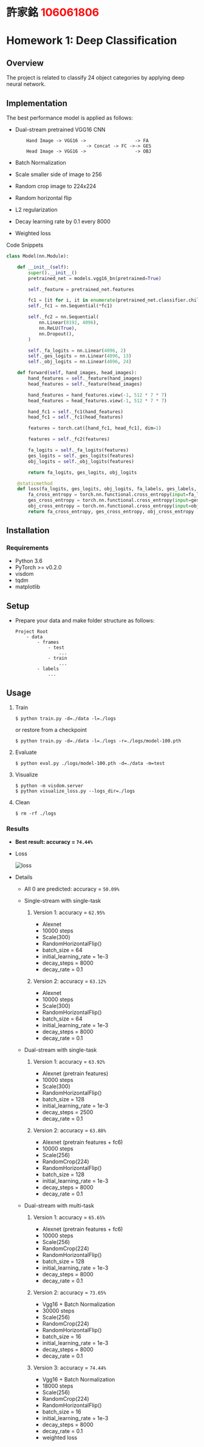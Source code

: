 # 許家銘 <span style="color:red">106061806</span>

# Homework 1: Deep Classification

## Overview

The project is related to classify 24 object categories by applying deep neural network.

## Implementation

The best performance model is applied as follows:

* Dual-stream pretrained VGG16 CNN 

    ```
        Hand Image -> VGG16 ->                  -> FA
                              -> Concat -> FC ->-> GES
        Head Image -> VGG16 ->                  -> OBJ
    ```
    
* Batch Normalization
* Scale smaller side of image to 256
* Random crop image to 224x224
* Random horizontal flip
* L2 regularization
* Decay learning rate by 0.1 every 8000
* Weighted loss

Code Snippets

```python
class Model(nn.Module):

    def __init__(self):
        super().__init__()
        pretrained_net = models.vgg16_bn(pretrained=True)

        self._feature = pretrained_net.features

        fc1 = [it for i, it in enumerate(pretrained_net.classifier.children()) if i < 3]
        self._fc1 = nn.Sequential(*fc1)

        self._fc2 = nn.Sequential(
            nn.Linear(8192, 4096),
            nn.ReLU(True),
            nn.Dropout(),
        )

        self._fa_logits = nn.Linear(4096, 2)
        self._ges_logits = nn.Linear(4096, 13)
        self._obj_logits = nn.Linear(4096, 24)

    def forward(self, hand_images, head_images):
        hand_features = self._feature(hand_images)
        head_features = self._feature(head_images)

        hand_features = hand_features.view(-1, 512 * 7 * 7)
        head_features = head_features.view(-1, 512 * 7 * 7)

        hand_fc1 = self._fc1(hand_features)
        head_fc1 = self._fc1(head_features)

        features = torch.cat([hand_fc1, head_fc1], dim=1)

        features = self._fc2(features)

        fa_logits = self._fa_logits(features)
        ges_logits = self._ges_logits(features)
        obj_logits = self._obj_logits(features)

        return fa_logits, ges_logits, obj_logits

    @staticmethod
    def loss(fa_logits, ges_logits, obj_logits, fa_labels, ges_labels, obj_labels, obj_weight):
        fa_cross_entropy = torch.nn.functional.cross_entropy(input=fa_logits, target=fa_labels)
        ges_cross_entropy = torch.nn.functional.cross_entropy(input=ges_logits, target=ges_labels)
        obj_cross_entropy = torch.nn.functional.cross_entropy(input=obj_logits, target=obj_labels, weight=obj_weight)
        return fa_cross_entropy, ges_cross_entropy, obj_cross_entropy
```

## Installation

### Requirements

* Python 3.6
* PyTorch >= v0.2.0
* visdom
* tqdm
* matplotlib

## Setup
* Prepare your data and make folder structure as follows:

    ```
    Project Root
        - data
            - frames
                - test
                    ...
                - train
                    ...
            - labels
                ...
    ```
    
## Usage

1. Train

    ```
    $ python train.py -d=./data -l=./logs
    ```
    
    or restore from a checkpoint

    ```
    $ python train.py -d=./data -l=./logs -r=./logs/model-100.pth
    ```

1. Evaluate

    ```
    $ python eval.py ./logs/model-100.pth -d=./data -m=test
    ```

1. Visualize

    ```
    $ python -m visdom.server
    $ python visualize_loss.py --logs_dir=./logs
    ```

1. Clean

    ```
    $ rm -rf ./logs
    ```


### Results

* **Best result: accuracy = `74.44%`**

* Loss

    ![loss](loss.png)

* Details

    * All 0 are predicted: accuracy = `50.09%`
    
    * Single-stream with single-task
    
        1. Version 1: accuracy = `62.95%`
            * Alexnet
            * 10000 steps
            * Scale(300)
            * RandomHorizontalFlip()
            * batch_size = 64
            * initial_learning_rate = 1e-3
            * decay_steps = 8000
            * decay_rate = 0.1
            
        2. Version 2: accuracy = `63.12%`
            * Alexnet
            * 10000 steps
            * Scale(300)
            * RandomHorizontalFlip()
            * batch_size = 64
            * initial_learning_rate = 1e-3
            * decay_steps = 8000
            * decay_rate = 0.1
    
    * Dual-stream with single-task
    
        1. Version 1: accuracy = `63.92%`
            * Alexnet (pretrain features)
            * 10000 steps
            * Scale(300)
            * RandomHorizontalFlip()
            * batch_size = 128
            * initial_learning_rate = 1e-3
            * decay_steps = 2500
            * decay_rate = 0.1
            
        2. Version 2: accuracy = `63.88%`
            * Alexnet (pretrain features + fc6)
            * 10000 steps
            * Scale(256)
            * RandomCrop(224)
            * RandomHorizontalFlip()
            * batch_size = 128
            * initial_learning_rate = 1e-3
            * decay_steps = 8000
            * decay_rate = 0.1
    
    * Dual-stream with multi-task
    
        1. Version 1: accuracy = `65.65%`
            * Alexnet (pretrain features + fc6)
            * 10000 steps
            * Scale(256)
            * RandomCrop(224)
            * RandomHorizontalFlip()
            * batch_size = 128
            * initial_learning_rate = 1e-3
            * decay_steps = 8000
            * decay_rate = 0.1
            
        2. Version 2: accuracy = `73.65%` 
            * Vgg16 + Batch Normalization
            * 30000 steps
            * Scale(256)
            * RandomCrop(224)
            * RandomHorizontalFlip()
            * batch_size = 16
            * initial_learning_rate = 1e-3
            * decay_steps = 8000
            * decay_rate = 0.1        
            
        3. Version 3: accuracy = `74.44%` 
            * Vgg16 + Batch Normalization
            * 18000 steps
            * Scale(256)
            * RandomCrop(224)
            * RandomHorizontalFlip()
            * batch_size = 16
            * initial_learning_rate = 1e-3
            * decay_steps = 8000
            * decay_rate = 0.1
            * weighted loss
